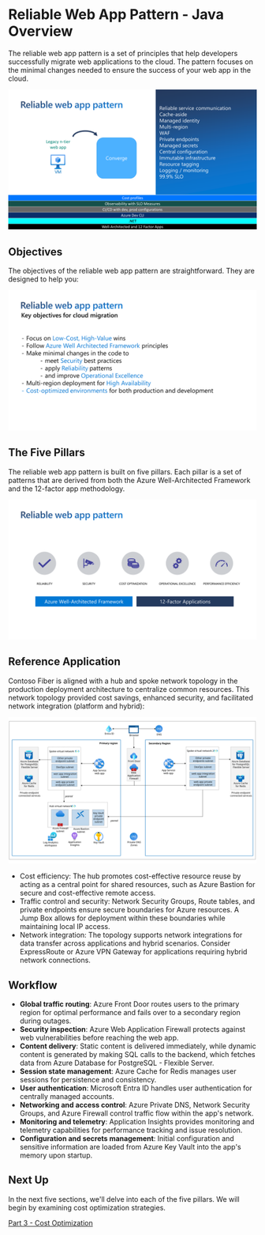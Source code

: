 # Reliable Web App Pattern - Java Overview

The reliable web app pattern is a set of principles that help developers successfully migrate web applications to the cloud. The pattern focuses on the minimal changes needed to ensure the success of your web app in the cloud.

![Pattern of patterns](./images/pattern-of-patterns.png)

## Objectives

The objectives of the reliable web app pattern are straightforward. They are designed to help you:

![Objectives](./images/objectives.png)

## The Five Pillars

The reliable web app pattern is built on five pillars. Each pillar is a set of patterns that are derived from both the Azure Well-Architected Framework and the 12-factor app methodology.

![The Five Pillars](./images/the-five-pillars.png)

## Reference Application

Contoso Fiber is aligned with a hub and spoke network topology in the production deployment architecture to centralize common resources. This network topology provided cost savings, enhanced security, and facilitated network integration (platform and hybrid):

![Architecture](./images/reliable-web-app-java.svg)

- Cost efficiency: The hub promotes cost-effective resource reuse by acting as a central point for shared resources, such as Azure Bastion for secure and cost-effective remote access.
- Traffic control and security: Network Security Groups, Route tables, and private endpoints ensure secure boundaries for Azure resources. A Jump Box allows for deployment within these boundaries while maintaining local IP access.
- Network integration: The topology supports network integrations for data transfer across applications and hybrid scenarios. Consider ExpressRoute or Azure VPN Gateway for applications requiring hybrid network connections.

## Workflow

- **Global traffic routing**: Azure Front Door routes users to the primary region for optimal performance and fails over to a secondary region during outages.
- **Security inspection**: Azure Web Application Firewall protects against web vulnerabilities before reaching the web app.
- **Content delivery**: Static content is delivered immediately, while dynamic content is generated by making SQL calls to the backend, which fetches data from Azure Database for PostgreSQL - Flexible Server.
- **Session state management**: Azure Cache for Redis manages user sessions for persistence and consistency.
- **User authentication**: Microsoft Entra ID handles user authentication for centrally managed accounts.
- **Networking and access control**: Azure Private DNS, Network Security Groups, and Azure Firewall control traffic flow within the app's network.
- **Monitoring and telemetry**: Application Insights provides monitoring and telemetry capabilities for performance tracking and issue resolution.
- **Configuration and secrets management**: Initial configuration and sensitive information are loaded from Azure Key Vault into the app's memory upon startup.

## Next Up

In the next five sections, we'll delve into each of the five pillars. We will begin by examining cost optimization strategies.

[Part 3 - Cost Optimization](../Part3-Cost-Optimization/README.md)



